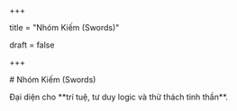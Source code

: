 +++

title = "Nhóm Kiếm (Swords)"

draft = false

+++





\# Nhóm Kiếm (Swords)



Đại diện cho \*\*trí tuệ, tư duy logic và thử thách tinh thần\*\*.





